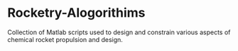 # Rocketry-Alogorithims
Collection of Matlab scripts used to design and constrain various aspects of chemical rocket propulsion and design.
